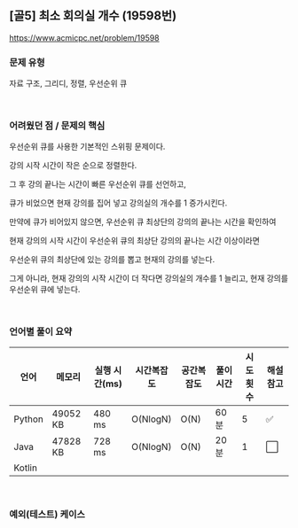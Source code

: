 ## [골5] 최소 회의실 개수 (19598번)

https://www.acmicpc.net/problem/19598

### 문제 유형

자료 구조, 그리디, 정렬, 우선순위 큐

<br>

### 어려웠던 점 / 문제의 핵심

우선순위 큐를 사용한 기본적인 스위핑 문제이다.

강의 시작 시간이 작은 순으로 정렬한다.

그 후 강의 끝나는 시간이 빠른 우선순위 큐를 선언하고, 

큐가 비었으면 현재 강의를 집어 넣고 강의실의 개수를 1 증가시킨다.

만약에 큐가 비어있지 않으면, 우선순위 큐 최상단의 강의의 끝나는 시간을 확인하여

현재 강의의 시작 시간이 우선순위 큐의 최상단 강의의 끝나는 시간 이상이라면

우선순위 큐의 최상단에 있는 강의를 뽑고 현재의 강의를 넣는다.

그게 아니라, 현재 강의의 시작 시간이 더 작다면 강의실의 개수를 1 늘리고, 현재 강의를 우선순위 큐에 넣는다.

<br>

### 언어별 풀이 요약

| 언어   | 메모리   | 실행 시간(ms) | 시간복잡도 | 공간복잡도 | 풀이 시간 | 시도 횟수 | 해설 참고            |
| ------ | -------- | ------------- | ---------- | ---------- | --------- | --------- | -------------------- |
| Python | 49052 KB | 480 ms        | O(NlogN)   | O(N)       | 60분      | 5         | :white_check_mark:   |
| Java   | 47828 KB | 728 ms        | O(NlogN)   | O(N)       | 20분      | 1         | :white_large_square: |
| Kotlin |          |               |            |            |           |           |                      |

<br>

### 예외(테스트) 케이스

```
```

